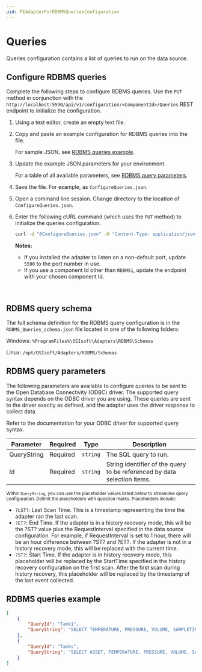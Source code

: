 ```yaml
---
uid: PIAdapterForRDBMSQueriesConfiguration
---
```


# Queries

Queries configuration contains a list of queries to run on the data source.

## Configure RDBMS queries

Complete the following steps to configure RDBMS queries. Use the `PUT` method in conjunction with the `http://localhost:5590/api/v1/configuration/<ComponentId>/Queries` REST endpoint to initialize the configuration.

1. Using a text editor, create an empty text file.

2. Copy and paste an example configuration for RDBMS queries into the file.

    For sample JSON, see [RDBMS queries example](#rdbms-queries-example).

3. Update the example JSON parameters for your environment.

    For a table of all available parameters, see [RDBMS query parameters](#rdbms-query-parameters).

4. Save the file. For example, as `ConfigureQueries.json`.

5. Open a command line session. Change directory to the location of `ConfigureQueries.json`.

6. Enter the following cURL command (which uses the `PUT` method) to initialize the queries configuration.

    ```bash
    curl -d "@ConfigureQueries.json" -H "Content-Type: application/json" -X PUT "http://localhost:5590/api/v1/configuration/<ComponentId>/Queries"
    ```

    **Notes:**
  
    * If you installed the adapter to listen on a non-default port, update `5590` to the port number in use.
    * If you use a component Id other than `RDBMS1`, update the endpoint with your chosen component Id.
    <br/>
    <br/>

## RDBMS query schema

The full schema definition for the RDBMS query configuration is in the `RDBMS_Queries_schema.json` file located in one of the following folders:

Windows: `%ProgramFiles%\OSIsoft\Adapters\RDBMS\Schemas`

Linux: `/opt/OSIsoft/Adapters/RDBMS/Schemas`

## RDBMS query parameters

The following parameters are available to configure queries to be sent to the Open Database Connectivity (ODBC) driver. The supported query syntax depends on the ODBC driver you are using.
These queries are sent to the driver exactly as defined, and the adapter uses the driver response to collect data.

Refer to the documentation for your ODBC driver for supported query syntax.

| Parameter                     | Required | Type      | Description |
|-------------------------------|----------|-----------|-------------|
| QueryString<sup> | Required | `string` | The SQL query to run. |
| Id | Required | `string` | String identifier of the query to be referenced by data selection items. |

<sup> Within `QueryString`, you can use the placeholder values listed below to streamline query configuration. Delimit the placeholders with question marks. Placeholders include:


* `?LST?`: Last Scan Time. This is a timestamp representing the time the adapter ran the last scan.
* `?ET?`: End Time. If the adapter is in a history recovery mode, this will be the ?ST? value plus the RequestInterval specified in the data source configuration. For example, if RequestInterval is set to 1 hour, there will be an hour difference between ?ST? and ?ET?. If the adapter is not in a history recovery mode, this will be replaced with the current time.
* `?ST?`: Start Time. If the adapter is in history recovery mode, this placeholder will be replaced by the StartTime specified in the history recovery configuration on the first scan. After the first scan during history recovery, this placeholder will be replaced by the timestamp of the last event collected.

## RDBMS queries example

```json
[
    {
        "QueryId": "Tank1",
        "QueryString": "SELECT TEMPERATURE, PRESSURE, VOLUME, SAMPLETIME FROM TANK1 WHERE SAMPLETIME > ?LST? ORDER BY SAMPLETIME ASC"
    },
    {
        "QueryId": "Tanks",
        "QueryString": "SELECT ASSET, TEMPERATURE, PRESSURE, VOLUME, SAMPLETIME FROM TANK1 WHERE SAMPLETIME > ?LST? ORDER BY SAMPLETIME ASC"
    }
]
```

